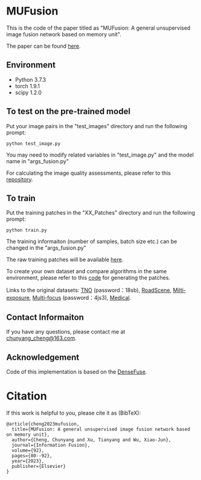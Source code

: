# MUFusion
This is the code of the paper titled as "MUFusion: A general unsupervised image fusion network based on memory unit". 

The paper can be found [here](https://www.sciencedirect.com/science/article/abs/pii/S1566253522002202).

## Environment
- Python 3.7.3
- torch 1.9.1
- scipy 1.2.0

## To test on the pre-trained model
Put your image pairs in the "test_images" directory and run the following prompt: 
```
python test_image.py
```
You may need to modify related variables in "test_image.py" and the model name in "args_fusion.py"

For calculating the image quality assessments, please refer to this [repository](https://github.com/Linfeng-Tang/SeAFusion/tree/main/Evaluation).

## To train
Put the training patches in the "XX_Patches" directory and run the following prompt:
```
python train.py
```
The training informaiton (number of samples, batch size etc.) can be changed in the "args_fusion.py"

The raw training patches will be available [here](https://drive.google.com/drive/folders/1Tf6wwgGhRE7X8g4pLVFAXBdSZdXfgogJ?usp=share_link).

To create your own dataset and compare algorithms in the same environment, please refer to this [code](https://github.com/AWCXV/MUFusion/blob/main/ir_vis/IV_patches/Generating_patches.py) for generating the patches.

Links to the original datasets: [TNO](https://pan.baidu.com/s/1GgzYfIA_Vs0oZbB_Kmh8vQ?pwd=18sb) (password：18sb), [RoadScene](https://github.com/hanna-xu/RoadScene), [Milti-exposure](https://github.com/csjcai/SICE), [Multi-focus](https://pan.baidu.com/s/1ciol2g8cAc-1Fp_UqA31eg?pwd=4js3) (password：4js3), [Medical](http://www.med.harvard.edu/AANLIB/home.html).

## Contact Informaiton
If you have any questions, please contact me at <chunyang_cheng@163.com>.

## Acknowledgement
Code of this implementation is based on the [DenseFuse](https://github.com/hli1221/densefuse-pytorch).

# Citation
If this work is helpful to you, please cite it as (BibTeX):
```
@article{cheng2023mufusion,
  title={MUFusion: A general unsupervised image fusion network based on memory unit},
  author={Cheng, Chunyang and Xu, Tianyang and Wu, Xiao-Jun},
  journal={Information Fusion},
  volume={92},
  pages={80--92},
  year={2023},
  publisher={Elsevier}
}
```
